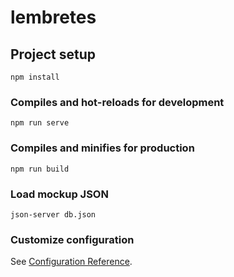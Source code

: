 # lembretes

## Project setup
```
npm install
```

### Compiles and hot-reloads for development
```
npm run serve
```

### Compiles and minifies for production
```
npm run build
```

### Load mockup JSON
```
json-server db.json
```

### Customize configuration
See [Configuration Reference](https://cli.vuejs.org/config/).
